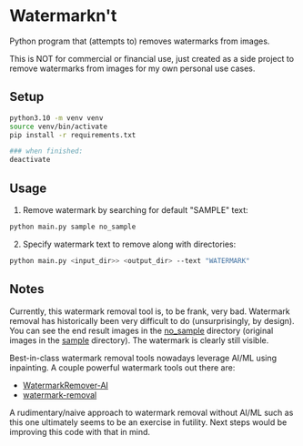 # Watermarkn't

Python program that (attempts to) removes watermarks from images. 

This is NOT for commercial or financial use, just created as a side project to remove watermarks from images for my own personal use cases.

## Setup

```bash
python3.10 -m venv venv
source venv/bin/activate
pip install -r requirements.txt

### when finished:
deactivate 
```

## Usage

1. Remove watermark by searching for default "SAMPLE" text:
```bash
python main.py sample no_sample
```

2. Specify watermark text to remove along with directories:
```bash
python main.py <input_dir>> <output_dir> --text "WATERMARK"
```

## Notes

Currently, this watermark removal tool is, to be frank, very bad. Watermark removal has historically been very difficult to do (unsurprisingly, by design). You can see the end result images in the [no_sample](./no_sample/) directory (original images in the [sample](./sample/) directory). The watermark is clearly still visible.

Best-in-class watermark removal tools nowadays leverage AI/ML using inpainting. A couple powerful watermark tools out there are:
- [WatermarkRemover-AI](https://github.com/D-Ogi/WatermarkRemover-AI)
- [watermark-removal](https://github.com/zuruoke/watermark-removal)

A rudimentary/naive approach to watermark removal without AI/ML such as this one ultimately seems to be an exercise in futility. Next steps would be improving this code with that in mind.